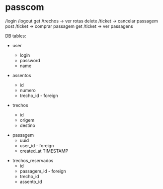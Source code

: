 # passcom

/login
/logout
get /trechos -> ver rotas
delete /ticket -> cancelar passagem
post /ticket -> comprar passagem
get /ticket -> ver passagens

 <!-- o user será replicado em tds os servidores -->
DB tables:
- user
    - login
    - password
    - name

- assentos
    - id
    - numero
    - trecho_id - foreign

- trechos
    - id
    - origem
    - destino

<!-- cria um a cada reserva completa - forma uma passagem (atrela user a passagem) -->
- passagem
    - uuid
    - user_id - foreign
    - created_at    TIMESTAMP

<!-- cria um a cada trecho  (precisa pra quando for mostrar a passagem completa, mostrar tds os trechos da passagem) -->
- trechos_reservados
    - id
    - passagem_id - foreign
    - trecho_id
    - assento_id


<!-- flask --app main --debug run     -->
<!-- prisma migrate dev -->


<!-- docker compose up --build -->

<!-- A sua implementação apresenta características de topologia de malha parcial, já que permite que qualquer servidor busque dados de outros servidores. Contudo, a agregação de dados em um único ponto (endpoint /all-trechos) pode ser vista como uma característica de topologia de estrela. -->


<!-- formato req /reservar
{
    "user_id": 123,
    "trechos": [
        {
            "id_trecho": 1,
            "id_assento": 45,
            "service": "company1"
        },
        {
            "id_trecho": 2,
            "id_assento": 34,
            "service": "company2"
        },
        {
            "id_trecho": 3,
            "id_assento": 56,
            "service": "company3"
        }
    ]
} -->
